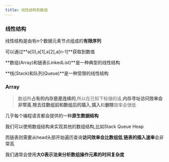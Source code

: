 ```yaml
---
title: 线性结构和数组
---
```


### 线性结构

线性结构是由有n个数据元素节点组成的**有限序列**

可以通过**a[0],a[1],a[2],a[n-1]**获取到数值

**数组(Array)和链表(LinkedList)**是一种典型的线性结构

**栈(Stack)和队列(Queue)**是一种受限的线性结构

### Array

> 数组所**占有的内存是是连续的**,所以在已知下标值的话,**内存寻址访问效率会非常高**,**除去往数组前和数组后的插入**,**插入**和**删除**效率会很低

几乎每个编程语言都会提供的一种**原生数据结构**

我们可以使用数组结构来实现其他的数组结构,比如Stack Queue Heap

而链表则需要从head头部开始遍历查询**访问效率会比数组低**,**链表的插入速率**会非常高

我们通常会使用**大O表示法来分析数组操作元素的时间复杂度**
